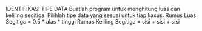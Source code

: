 IDENTIFIKASI TIPE DATA
Buatlah program untuk menghitung luas dan keliling segitiga. Pilihlah tipe data yang sesuai untuk tiap kasus.
Rumus Luas Segitiga = 0.5 * alas * tinggi
Rumus Keliling Segitiga = sisi + sisi + sisi
